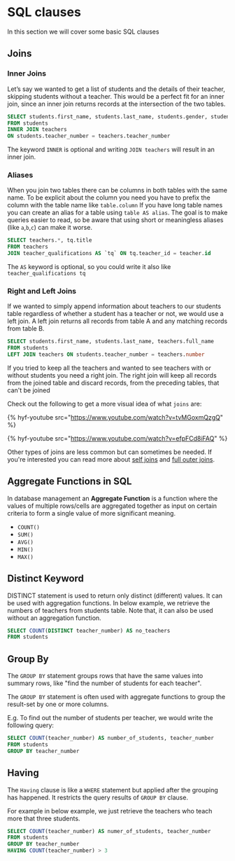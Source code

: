 # SQL clauses

In this section we will cover some basic SQL clauses

## Joins

### Inner Joins

Let’s say we wanted to get a list of students and the details of their teacher, skipping students without a teacher.
This would be a perfect fit for an inner join, since an inner join returns records at the intersection of the two tables.

```sql
SELECT students.first_name, students.last_name, students.gender, students.grade, teachers.full_name
FROM students
INNER JOIN teachers
ON students.teacher_number = teachers.teacher_number
```

The keyword `INNER` is optional and writing `JOIN teachers` will result in an inner join.

### Aliases

When you join two tables there can be columns in both tables with the same name.
To be explicit about the column you need you have to prefix the column with the table name like `table.column`
If you have long table names you can create an alias for a table using `table AS alias`.
The goal is to make queries easier to read, so be aware that using short or meaningless aliases (like `a`,`b`,`c`) can make it worse.

```sql
SELECT teachers.*, tq.title
FROM teachers
JOIN teacher_qualifications AS `tq` ON tq.teacher_id = teacher.id
```

The `AS` keyword is optional, so you could write it also like `teacher_qualifications tq`

### Right and Left Joins

If we wanted to simply append information about teachers to our students table regardless of whether a student has a teacher or not, we would use a left join. A left join returns all records from table A and any matching records from table B.

```sql
SELECT students.first_name, students.last_name, teachers.full_name
FROM students
LEFT JOIN teachers ON students.teacher_number = teachers.number
```

If you tried to keep all the teachers and wanted to see teachers with or without students you need a right join.
The right join will keep all records from the joined table and discard records, from the preceding tables, that can't be joined

Check out the following to get a more visual idea of what `joins` are:

{% hyf-youtube src="https://www.youtube.com/watch?v=tvMGoxmQzgQ" %}

{% hyf-youtube src="https://www.youtube.com/watch?v=efpFCd8iFAQ" %}

Other types of joins are less common but can sometimes be needed.
If you're interested you can read more about [self joins](https://www.w3schools.com/sql/sql_join_self.asp) and [full outer joins](https://www.w3schools.com/sql/sql_join_full.asp).

## Aggregate Functions in SQL

In database management an **Aggregate Function** is a function where the values of multiple rows/cells are aggregated together as input on certain criteria to form a single value of more significant meaning.

- `COUNT()`
- `SUM()`
- `AVG()`
- `MIN()`
- `MAX()`

## Distinct Keyword

DISTINCT statement is used to return only distinct (different) values. It can be used with aggregation functions. In below example, we retrieve the numbers of teachers from students table. Note that, it can also be used without an aggregation function.

```sql
SELECT COUNT(DISTINCT teacher_number) AS no_teachers
FROM students
```

## Group By

The `GROUP BY` statement groups rows that have the same values into summary rows, like "find the number of students for each teacher".

The `GROUP BY` statement is often used with aggregate functions to group the result-set by one or more columns.

E.g. To find out the number of students per teacher, we would write the following query:
```sql
SELECT COUNT(teacher_number) AS number_of_students, teacher_number
FROM students
GROUP BY teacher_number
```

## Having

The `Having` clause is like a `WHERE` statement but applied after the grouping has happened. It restricts the query results of `GROUP BY` clause.

For example in below example, we just retrieve the teachers who teach more that three students.

```sql
SELECT COUNT(teacher_number) AS numer_of_students, teacher_number
FROM students
GROUP BY teacher_number
HAVING COUNT(teacher_number) > 3
```
